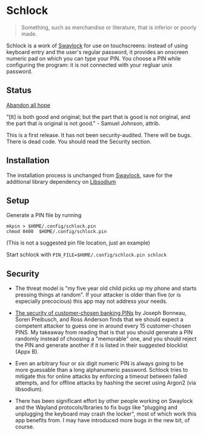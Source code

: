 # Schlock

>  Something, such as merchandise or literature, that is inferior or poorly made.

Schlock is a work of [Swaylock](README-SWAYLOCK.md) for use on
touchscreens: instead of using keyboard entry and the user's
regular password, it provides an onscreen numeric pad on which
you can type your PIN. You choose a PIN while configuring the
program: it is not connected with your regluar unix password.

## Status

[Abandon all hope](https://img.shields.io/badge/abandon-all%20hope-red)

"[It] is both good and original; but the part that is good is not
original, and the part that is original is not good." - Samuel
Johnson, attrib.

This is a first release. It has not been security-audited. There will
be bugs.  There is dead code. You should read the Security section.

## Installation

The installation process is unchanged from
[Swaylock](README-SWAYLOCK.md), save for the
additional library dependency on
[Libsodium](https://libsodium.gitbook.io/doc/installation)

## Setup

Generate a PIN file by running

    mkpin > $HOME/.config/schlock.pin
	chmod 0400  $HOME/.config/schlock.pin

(This is not a suggested pin file location, just an example)

Start schlock with `PIN_FILE=$HOME/.config/schlock.pin schlock`

## Security

* The threat model is "my five year old child picks up my phone and
  starts pressing things at random". If your attacker is older than
  five (or is especially precocious) this app may not address your
  needs.

* [The security of customer-chosen banking
  PINs](https://www.cl.cam.ac.uk/~rja14/Papers/BPA12-FC-banking_pin_security.pdf)
  by Joseph Bonneau, S̈oren Preibusch, and Ross Anderson finds that we
  should expect a competent attacker to guess one in around every 15
  customer-chosen PINS. My takeaway from reading that is that you
  should generate a PIN randomly instead of choosing a "memorable"
  one, and you should reject the PIN and generate another if it
  is listed in their suggested blocklist (Appx B).

* Even an arbitrary four or six digit numeric PIN is always going to
  be more guessable than a long alphanumeric password. Schlock tries
  to mitigate this for online attacks by enforcing a timeout between
  failed attempts, and for offline attacks by hashing the secret using
  Argon2 (via libsodium).

* There has been significant effort by other people working on
  Swaylock and the Wayland protocols/lbraries to fix bugs like
  "plugging and unplugging the keyboard may crash the locker",
  most of which work this app benefits from. I may have introduced
  more bugs in the new bit, of course.
